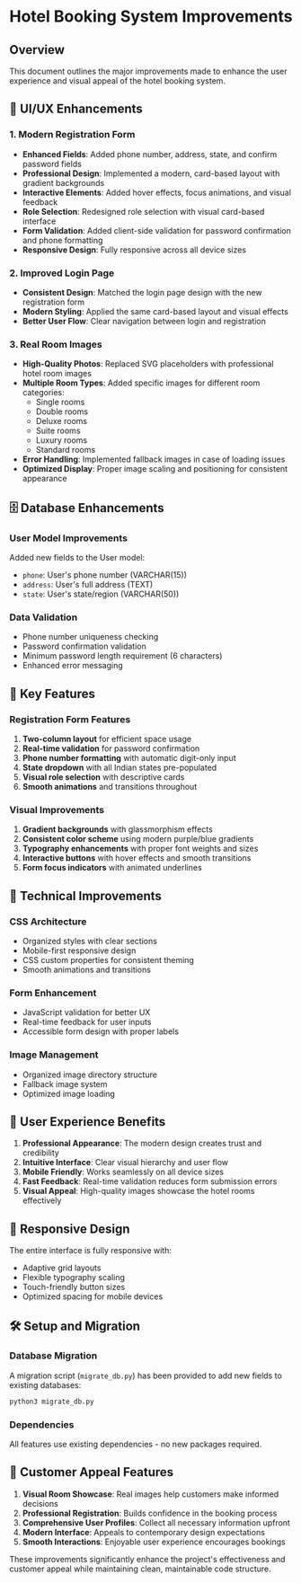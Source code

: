 # Hotel Booking System Improvements

## Overview
This document outlines the major improvements made to enhance the user experience and visual appeal of the hotel booking system.

## 🎨 UI/UX Enhancements

### 1. Modern Registration Form
- **Enhanced Fields**: Added phone number, address, state, and confirm password fields
- **Professional Design**: Implemented a modern, card-based layout with gradient backgrounds
- **Interactive Elements**: Added hover effects, focus animations, and visual feedback
- **Role Selection**: Redesigned role selection with visual card-based interface
- **Form Validation**: Added client-side validation for password confirmation and phone formatting
- **Responsive Design**: Fully responsive across all device sizes

### 2. Improved Login Page
- **Consistent Design**: Matched the login page design with the new registration form
- **Modern Styling**: Applied the same card-based layout and visual effects
- **Better User Flow**: Clear navigation between login and registration

### 3. Real Room Images
- **High-Quality Photos**: Replaced SVG placeholders with professional hotel room images
- **Multiple Room Types**: Added specific images for different room categories:
  - Single rooms
  - Double rooms  
  - Deluxe rooms
  - Suite rooms
  - Luxury rooms
  - Standard rooms
- **Error Handling**: Implemented fallback images in case of loading issues
- **Optimized Display**: Proper image scaling and positioning for consistent appearance

## 🗄️ Database Enhancements

### User Model Improvements
Added new fields to the User model:
- `phone`: User's phone number (VARCHAR(15))
- `address`: User's full address (TEXT)
- `state`: User's state/region (VARCHAR(50))

### Data Validation
- Phone number uniqueness checking
- Password confirmation validation
- Minimum password length requirement (6 characters)
- Enhanced error messaging

## 🎯 Key Features

### Registration Form Features
1. **Two-column layout** for efficient space usage
2. **Real-time validation** for password confirmation
3. **Phone number formatting** with automatic digit-only input
4. **State dropdown** with all Indian states pre-populated
5. **Visual role selection** with descriptive cards
6. **Smooth animations** and transitions throughout

### Visual Improvements
1. **Gradient backgrounds** with glassmorphism effects
2. **Consistent color scheme** using modern purple/blue gradients
3. **Typography enhancements** with proper font weights and sizes
4. **Interactive buttons** with hover effects and smooth transitions
5. **Form focus indicators** with animated underlines

## 🔧 Technical Improvements

### CSS Architecture
- Organized styles with clear sections
- Mobile-first responsive design
- CSS custom properties for consistent theming
- Smooth animations and transitions

### Form Enhancement
- JavaScript validation for better UX
- Real-time feedback for user inputs
- Accessible form design with proper labels

### Image Management
- Organized image directory structure
- Fallback image system
- Optimized image loading

## 🚀 User Experience Benefits

1. **Professional Appearance**: The modern design creates trust and credibility
2. **Intuitive Interface**: Clear visual hierarchy and user flow
3. **Mobile Friendly**: Works seamlessly on all device sizes
4. **Fast Feedback**: Real-time validation reduces form submission errors
5. **Visual Appeal**: High-quality images showcase the hotel rooms effectively

## 📱 Responsive Design

The entire interface is fully responsive with:
- Adaptive grid layouts
- Flexible typography scaling
- Touch-friendly button sizes
- Optimized spacing for mobile devices

## 🛠️ Setup and Migration

### Database Migration
A migration script (`migrate_db.py`) has been provided to add new fields to existing databases:

```bash
python3 migrate_db.py
```

### Dependencies
All features use existing dependencies - no new packages required.

## 🎉 Customer Appeal Features

1. **Visual Room Showcase**: Real images help customers make informed decisions
2. **Professional Registration**: Builds confidence in the booking process
3. **Comprehensive User Profiles**: Collect all necessary information upfront
4. **Modern Interface**: Appeals to contemporary design expectations
5. **Smooth Interactions**: Enjoyable user experience encourages bookings

These improvements significantly enhance the project's effectiveness and customer appeal while maintaining clean, maintainable code structure.